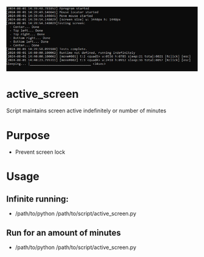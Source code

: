 ![alt text](https://raw.githubusercontent.com/renatoSeven/active_screen/main/screenshot.JPG)

# active_screen
Script maintains screen active indefinitely or number of minutes

# Purpose
 - Prevent screen lock

# Usage
## Infinite running:
 - /path/to/python /path/to/script/active_screen.py
## Run for an amount of minutes
 - /path/to/python /path/to/script/active_screen.py <number of minutes>



